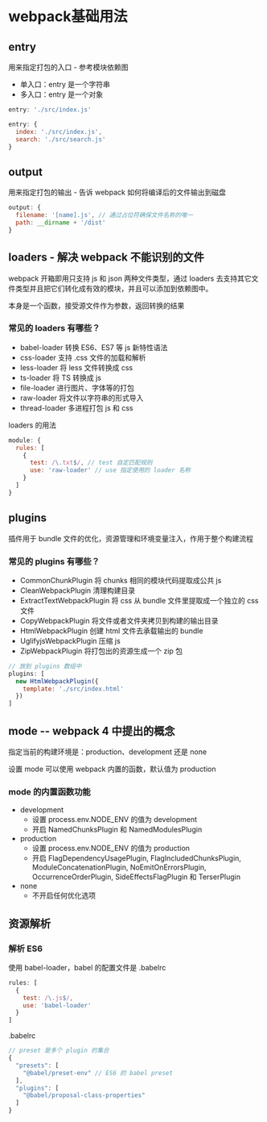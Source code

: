 # webpack基础用法

## entry

用来指定打包的入口 - 参考模块依赖图

* 单入口：entry 是一个字符串
* 多入口：entry 是一个对象

```js
entry: './src/index.js'

entry: {
  index: './src/index.js',
  search: './src/search.js'
}
```

## output

用来指定打包的输出 - 告诉 webpack 如何将编译后的文件输出到磁盘

```js
output: {
  filename: '[name].js', // 通过占位符确保文件名称的唯一
  path: __dirname + '/dist'
}
```

## loaders - 解决 webpack 不能识别的文件

webpack 开箱即用只支持 js 和 json 两种文件类型，通过 loaders 去支持其它文件类型并且把它们转化成有效的模块，并且可以添加到依赖图中。

本身是一个函数，接受源文件作为参数，返回转换的结果

### 常见的 loaders 有哪些？

* babel-loader 转换 ES6、ES7 等 js 新特性语法
* css-loader 支持 .css 文件的加载和解析
* less-loader 将 less 文件转换成 css
* ts-loader 将 TS 转换成 js
* file-loader 进行图片、字体等的打包
* raw-loader 将文件以字符串的形式导入
* thread-loader 多进程打包 js 和 css

loaders 的用法

```js
module: {
  rules: [
    {
      test: /\.txt$/, // test 自定匹配规则
      use: 'raw-loader' // use 指定使用的 loader 名称
    }
  ]
}
```

## plugins

插件用于 bundle 文件的优化，资源管理和环境变量注入，作用于整个构建流程

### 常见的 plugins 有哪些？

* CommonChunkPlugin 将 chunks 相同的模块代码提取成公共 js
* CleanWebpackPlugin 清理构建目录
* ExtractTextWebpackPlugin 将 css 从 bundle 文件里提取成一个独立的 css 文件
* CopyWebpackPlugin 将文件或者文件夹拷贝到构建的输出目录
* HtmlWebpackPlugin 创建 html 文件去承载输出的 bundle
* UglifyjsWebpackPlugin 压缩 js
* ZipWebpackPlugin 将打包出的资源生成一个 zip 包

```js
// 放到 plugins 数组中
plugins: [
  new HtmlWebpackPlugin({
    template: './src/index.html'
  })
]
```

## mode -- webpack 4 中提出的概念

指定当前的构建环境是：production、development 还是 none

设置 mode 可以使用 webpack 内置的函数，默认值为 production

### mode 的内置函数功能

* development
  * 设置 process.env.NODE_ENV 的值为 development
  * 开启 NamedChunksPlugin 和 NamedModulesPlugin
* production
  * 设置 process.env.NODE_ENV 的值为 production
  * 开启 FlagDependencyUsagePlugin, FlagIncludedChunksPlugin, ModuleConcatenationPlugin, NoEmitOnErrorsPlugin, OccurrenceOrderPlugin, SideEffectsFlagPlugin 和 TerserPlugin
* none
  * 不开启任何优化选项

## 资源解析

### 解析 ES6

使用 babel-loader，babel 的配置文件是 .babelrc

```js
rules: [
  {
    test: /\.js$/,
    use: 'babel-loader'
  }
]
```

.babelrc

```js
// preset 是多个 plugin 的集合
{
  "presets": [
    "@babel/preset-env" // ES6 的 babel preset
  ],
  "plugins": [
    "@babel/proposal-class-properties"
  ]
}
```
